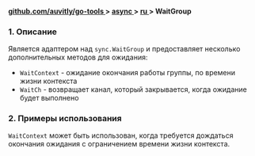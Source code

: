 <h4> 
    <a href="./../../../README.md" align="center"> github.com/auvitly/go-tools </a> 
    > 
    <a href="./../../README.md" align="center"> async </a>
    >
    <a href="./main.md" align="center"> ru </a>
    >
    WaitGroup
</h4>

<a name="desc"></a>
### 1. Описание

Является адаптером над `sync.WaitGroup` и предоставляет несколько дополнительных методов для ожидания:
* `WaitContext` - ожидание окончания работы группы, по времени жизни контекста
* `WaitCh` - возвращает канал, который закрывается, когда ожидание будет выполнено

### 2. Примеры использования

`WaitContext` может быть использован, когда требуется дождаться окончания ожидания с ограничением времени жизни контекста.

```go



```
